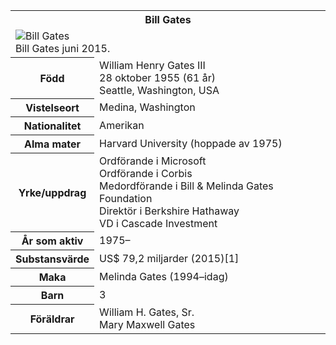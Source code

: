 <table>
    <tbody>
        <tr class="center">
            <th colspan="2">Bill Gates</th>
        </tr>
        <tr class="center">
            <td colspan="2"><img class="img-grid-sidebar" src="../htdocs/img/bill-gates.jpg" alt="Bill Gates">
            <div>Bill Gates juni 2015.</div></td>
        </tr>
        <tr>
            <th>Född</th>
            <td>William Henry Gates III<br>
                28 oktober 1955 (61 år)<br>
                Seattle, Washington, USA</td>
        </tr>
        <tr>
            <th>Vistelseort</th>
            <td>Medina, Washington</td>
        </tr>
        <tr>
            <th>Nationalitet</th>
            <td>Amerikan</td>
        </tr>
        <tr>
            <th>Alma mater</th>
            <td>Harvard University (hoppade av 1975)</td>
        </tr>
        <tr>
            <th>Yrke/uppdrag</th>
            <td>Ordförande i Microsoft<br>
                Ordförande i Corbis<br>
                Medordförande i Bill & Melinda Gates Foundation<br>
                Direktör i Berkshire Hathaway<br>
                VD i Cascade Investment</td>
        </tr>
        <tr>
            <th>År som aktiv</th>
            <td>1975–</td>
        </tr>
        <tr>
            <th>Substansvärde</th>
            <td>US$ 79,2 miljarder (2015)[1]</td>
        </tr>
        <tr>
            <th>Maka</th>
            <td>Melinda Gates (1994–idag)</td>
        </tr>
        <tr>
            <th>Barn</th>
            <td>3</td>
        </tr>
        <tr>
            <th>Föräldrar</th>
            <td>William H. Gates, Sr.<br>
                Mary Maxwell Gates</td>
        </tr>
    </tbody>
</table>
